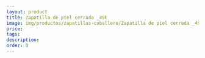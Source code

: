 ```yaml
---
layout: product
title: Zapatilla de piel cerrada _49€
image: img/productos/zapatillas-caballero/Zapatilla de piel cerrada _49€.webp
price: 
tags: 
description: 
order: 0
---
```

